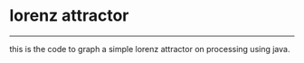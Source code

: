 # lorenz attractor
---

this is the code to graph a simple lorenz attractor on processing using java.
